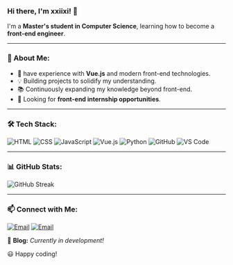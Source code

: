 ### Hi there, I'm xxiixi! 👋

I'm a **Master's student in Computer Science**,  learning how to become a **front-end engineer**. 

---

### 🚀 About Me:
- 🎯 have experience with **Vue.js** and modern front-end technologies.
- 💡 Building projects to solidify my understanding.
- 📚 Continuously expanding my knowledge beyond front-end.
- 🔎 Looking for **front-end internship opportunities**.

---

### 🛠️ Tech Stack:
![HTML](https://img.shields.io/badge/-HTML5-E34F26?style=flat&logo=html5&logoColor=white)
![CSS](https://img.shields.io/badge/-CSS3-1572B6?style=flat&logo=css3&logoColor=white)
![JavaScript](https://img.shields.io/badge/-JavaScript-F7DF1E?style=flat&logo=javascript&logoColor=black)
![Vue.js](https://img.shields.io/badge/-Vue.js-42b883?style=flat&logo=vue.js&logoColor=white)
![Python](https://img.shields.io/badge/-Python-3776AB?style=flat&logo=python&logoColor=white)
![GitHub](https://img.shields.io/badge/-GitHub-181717?style=flat&logo=github&logoColor=white)
![VS Code](https://img.shields.io/badge/-VS%20Code-007ACC?style=flat&logo=visual-studio-code&logoColor=white)

---

### 📊 GitHub Stats:
![GitHub Streak](https://github-readme-streak-stats.herokuapp.com/?user=xxiixi&theme=radical)

---


### 📫 Connect with Me:
[![Email](https://img.shields.io/badge/-School%20Email-D14836?style=flat&logo=gmail&logoColor=white)](mailto:xwang3234@garech.edu)
[![Email](https://img.shields.io/badge/-Personal%20Email-D14836?style=flat&logo=gmail&logoColor=white)](mailto:scyxw5@gmail.com)

🚀 **Blog:** _Currently in development!_

😃 Happy coding!
